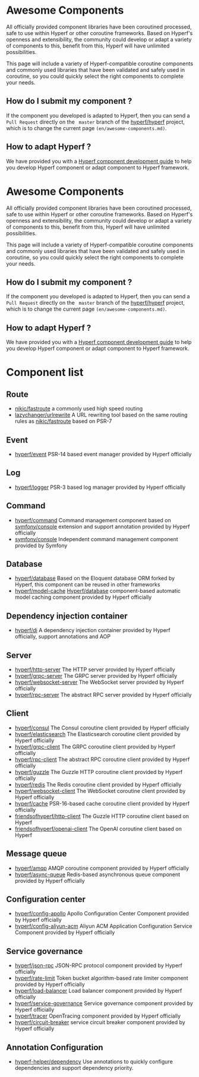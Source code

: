 # Awesome Components
All officially provided component libraries have been coroutined processed, safe to use within Hyperf or other coroutine frameworks. Based on Hyperf's openness and extensibility, the community could develop or adapt a variety of components to this, benefit from this, Hyperf will have unlimited possibilities.

This page will include a variety of Hyperf-compatible coroutine components and commonly used libraries that have been validated and safely used in coroutine, so you could quickly select the right components to complete your needs.

##  How do I submit my component ?
If the component you developed is adapted to Hyperf, then you can send a `Pull Request` directly on the ` master` branch of the [hyperf/hyperf](https://github.com/hyperf/hyperf) project, which is to change the current page `(en/awesome-components.md)`.

## How to adapt Hyperf ?
We have provided you with a [Hyperf component development guide](en/component-guide/intro) to help you develop Hyperf component or adapt component to Hyperf framework.

# Awesome Components
All officially provided component libraries have been coroutined processed, safe to use within Hyperf or other coroutine frameworks. Based on Hyperf's openness and extensibility, the community could develop or adapt a variety of components to this, benefit from this, Hyperf will have unlimited possibilities.

This page will include a variety of Hyperf-compatible coroutine components and commonly used libraries that have been validated and safely used in coroutine, so you could quickly select the right components to complete your needs.

##  How do I submit my component ?
If the component you developed is adapted to Hyperf, then you can send a `Pull Request` directly on the ` master` branch of the [hyperf/hyperf](https://github.com/hyperf/hyperf) project, which is to change the current page `(en/awesome-components.md)`.

## How to adapt Hyperf ?
We have provided you with a [Hyperf component development guide](en/component-guide/intro) to help you develop Hyperf component or adapt component to Hyperf framework.

# Component list

## Route 
 - [nikic/fastroute](https://github.com/nikic/FastRoute) a commonly used high speed routing
 - [lazychanger/urlrewrite](https://github.com/lazychanger/urlrewrite) A URL rewriting tool based on the same routing rules as [nikic/fastroute](https://github.com/nikic/FastRoute) based on PSR-7

## Event
 - [hyperf/event](https://github.com/hyperf/event) PSR-14 based event manager provided by Hyperf officially

## Log
 - [hyperf/logger](https://github.com/hyperf/logger) PSR-3 based log manager provided by Hyperf officially

## Command
 - [hyperf/command](https://github.com/hyperf/command) Command management component based on [symfony/console](https://github.com/symfony/console) extension and support annotation provided by Hyperf officially
 - [symfony/console](https://github.com/symfony/console) Independent command management component provided by Symfony

## Database
 - [hyperf/database](https://github.com/hyperf/database) Based on the Eloquent database ORM forked by Hyperf, this component can be reused in other frameworks
 - [hyperf/model-cache](https://github.com/hyperf/model-cache) [Hyperf/database](https://github.com/hyperf/database) component-based automatic model caching component provided by Hyperf officially

## Dependency injection container
 - [hyperf/di](https://github.com/hyperf/di) A dependency injection container provided by Hyperf officially, support annotations and AOP

## Server
 - [hyperf/http-server](https://github.com/hyperf/http-server) The HTTP server provided by Hyperf officially
 - [hyperf/grpc-server](https://github.com/hyperf/grpc-server) The GRPC server provided by Hyperf officially
 - [hyperf/websocket-server](https://github.com/hyperf/websocket-server) The WebSocket server provided by Hyperf officially
 - [hyperf/rpc-server](https://github.com/hyperf/rpc-server) The abstract RPC server provided by Hyperf officially

## Client
 - [hyperf/consul](https://github.com/hyperf/consul) The Consul coroutine client provided by Hyperf officially
 - [hyperf/elasticsearch](https://github.com/hyperf/elasticsearch) The Elasticsearch coroutine client provided by Hyperf officially
 - [hyperf/grpc-client](https://github.com/hyperf/grpc-client) The GRPC coroutine client provided by Hyperf officially
 - [hyperf/rpc-client](https://github.com/hyperf/rpc-client) The abstract RPC coroutine client provided by Hyperf officially
 - [hyperf/guzzle](https://github.com/hyperf/guzzle) The Guzzle HTTP coroutine client provided by Hyperf officially
 - [hyperf/redis](https://github.com/hyperf/redis) The Redis coroutine client provided by Hyperf officially
 - [hyperf/websocket-client](https://github.com/hyperf/websocket-client) The WebSocket coroutine client provided by Hyperf officially
 - [hyperf/cache](https://github.com/hyperf/cache) PSR-16-based cache coroutine client provided by Hyperf officially
 - [friendsofhyperf/http-client](https://github.com/friendsofhyperf/http-client) The Guzzle HTTP coroutine client based on Hyperf
 - [friendsofhyperf/openai-client](https://github.com/friendsofhyperf/openai-client) The OpenAI coroutine client based on Hyperf

## Message queue
 - [hyperf/amqp](https://github.com/hyperf/amqp) AMQP coroutine component provided by Hyperf officially
 - [hyperf/async-queue](https://github.com/hyperf/async-queue) Redis-based asynchronous queue component provided by Hyperf officially

## Configuration center
 - [hyperf/config-apollo](https://github.com/hyperf/config-apollo) Apollo Configuration Center Component provided by Hyperf officially
 - [hyperf/config-aliyun-acm](https://github.com/hyperf/config-aliyun-acm) Aliyun ACM Application Configuration Service Component provided by Hyperf officially

## Service governance
- [hyperf/json-rpc](https://github.com/hyperf/json-rpc) JSON-RPC protocol component provided by Hyperf officially
- [hyperf/rate-limit](https://github.com/hyperf/rate-limit) Token bucket algorithm-based rate limiter component provided by Hyperf officially
- [hyperf/load-balancer](https://github.com/hyperf/load-balancer) Load balancer component provided by Hyperf officially
- [hyperf/service-governance](https://github.com/hyperf/service-governance) Service governance component provided by Hyperf officially
- [hyperf/tracer](https://github.com/hyperf/tracer) OpenTracing component provided by Hyperf officially
- [hyperf/circuit-breaker](https://github.com/hyperf/circuit-breaker) service circuit breaker component provided by Hyperf officially

## Annotation Configuration
- [hyperf-helper/dependency](https://github.com/lazychanger/hyperf-helper-dependency) Use annotations to quickly configure dependencies and support dependency priority.

